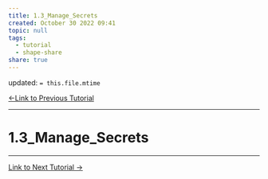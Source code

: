 ```yaml
---  
title: 1.3_Manage_Secrets  
created: October 30 2022 09:41  
topic: null  
tags:  
  - tutorial  
  - shape-share  
share: true  
---  
```

  
updated: `= this.file.mtime`  
  
[←Link to Previous Tutorial]()  
  
---  
# 1.3_Manage_Secrets  
---  
[Link to Next Tutorial →]()  
  
